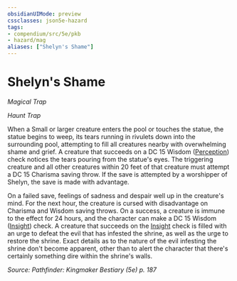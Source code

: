 ```yaml
---
obsidianUIMode: preview
cssclasses: json5e-hazard
tags:
- compendium/src/5e/pkb
- hazard/mag
aliases: ["Shelyn's Shame"]
---
```

# Shelyn's Shame
*Magical Trap*  

*Haunt Trap*

When a Small or larger creature enters the pool or touches the statue, the statue begins to weep, its tears running in rivulets down into the surrounding pool, attempting to fill all creatures nearby with overwhelming shame and grief. A creature that succeeds on a DC 15 Wisdom ([Perception](2-Mechanics/CLI/rules/skills.md#Perception)) check notices the tears pouring from the statue's eyes. The triggering creature and all other creatures within 20 feet of that creature must attempt a DC 15 Charisma saving throw. If the save is attempted by a worshipper of Shelyn, the save is made with advantage.

On a failed save, feelings of sadness and despair well up in the creature's mind. For the next hour, the creature is cursed with disadvantage on Charisma and Wisdom saving throws. On a success, a creature is immune to the effect for 24 hours, and the character can make a DC 15 Wisdom ([Insight](2-Mechanics/CLI/rules/skills.md#Insight)) check. A creature that succeeds on the [Insight](2-Mechanics/CLI/rules/skills.md#Insight) check is filled with an urge to defeat the evil that has infested the shrine, as well as the urge to restore the shrine. Exact details as to the nature of the evil infesting the shrine don't become apparent, other than to alert the character that there's certainly something dire within the shrine's walls.

*Source: Pathfinder: Kingmaker Bestiary (5e) p. 187*